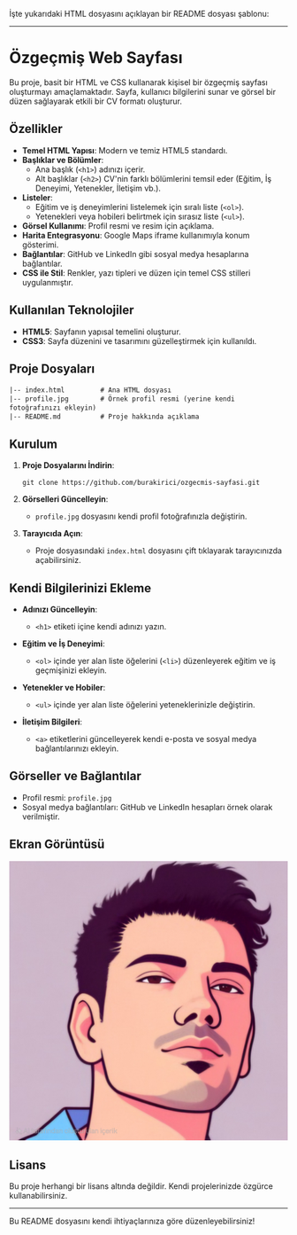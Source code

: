 İşte yukarıdaki HTML dosyasını açıklayan bir README dosyası şablonu: 

---

# Özgeçmiş Web Sayfası

Bu proje, basit bir HTML ve CSS kullanarak kişisel bir özgeçmiş sayfası oluşturmayı amaçlamaktadır. Sayfa, kullanıcı bilgilerini sunar ve görsel bir düzen sağlayarak etkili bir CV formatı oluşturur.

## Özellikler

- **Temel HTML Yapısı**: Modern ve temiz HTML5 standardı.
- **Başlıklar ve Bölümler**:
  - Ana başlık (`<h1>`) adınızı içerir.
  - Alt başlıklar (`<h2>`) CV'nin farklı bölümlerini temsil eder (Eğitim, İş Deneyimi, Yetenekler, İletişim vb.).
- **Listeler**:
  - Eğitim ve iş deneyimlerini listelemek için sıralı liste (`<ol>`).
  - Yetenekleri veya hobileri belirtmek için sırasız liste (`<ul>`).
- **Görsel Kullanımı**: Profil resmi ve resim için açıklama.
- **Harita Entegrasyonu**: Google Maps iframe kullanımıyla konum gösterimi.
- **Bağlantılar**: GitHub ve LinkedIn gibi sosyal medya hesaplarına bağlantılar.
- **CSS ile Stil**: Renkler, yazı tipleri ve düzen için temel CSS stilleri uygulanmıştır.

## Kullanılan Teknolojiler

- **HTML5**: Sayfanın yapısal temelini oluşturur.
- **CSS3**: Sayfa düzenini ve tasarımını güzelleştirmek için kullanıldı.

## Proje Dosyaları

```
|-- index.html         # Ana HTML dosyası
|-- profile.jpg        # Örnek profil resmi (yerine kendi fotoğrafınızı ekleyin)
|-- README.md          # Proje hakkında açıklama
```

## Kurulum

1. **Proje Dosyalarını İndirin**:
   ```
   git clone https://github.com/burakirici/ozgecmis-sayfasi.git
   ```

2. **Görselleri Güncelleyin**:
   - `profile.jpg` dosyasını kendi profil fotoğrafınızla değiştirin.

3. **Tarayıcıda Açın**:
   - Proje dosyasındaki `index.html` dosyasını çift tıklayarak tarayıcınızda açabilirsiniz.

## Kendi Bilgilerinizi Ekleme

- **Adınızı Güncelleyin**:
  - `<h1>` etiketi içine kendi adınızı yazın.
  
- **Eğitim ve İş Deneyimi**:
  - `<ol>` içinde yer alan liste öğelerini (`<li>`) düzenleyerek eğitim ve iş geçmişinizi ekleyin.

- **Yetenekler ve Hobiler**:
  - `<ul>` içinde yer alan liste öğelerini yeteneklerinizle değiştirin.

- **İletişim Bilgileri**:
  - `<a>` etiketlerini güncelleyerek kendi e-posta ve sosyal medya bağlantılarınızı ekleyin.

## Görseller ve Bağlantılar

- Profil resmi: `profile.jpg`
- Sosyal medya bağlantıları: GitHub ve LinkedIn hesapları örnek olarak verilmiştir.

## Ekran Görüntüsü

![Özgeçmiş Sayfası Görüntüsü](profile.jpg)

## Lisans

Bu proje herhangi bir lisans altında değildir. Kendi projelerinizde özgürce kullanabilirsiniz.

--- 

Bu README dosyasını kendi ihtiyaçlarınıza göre düzenleyebilirsiniz!
